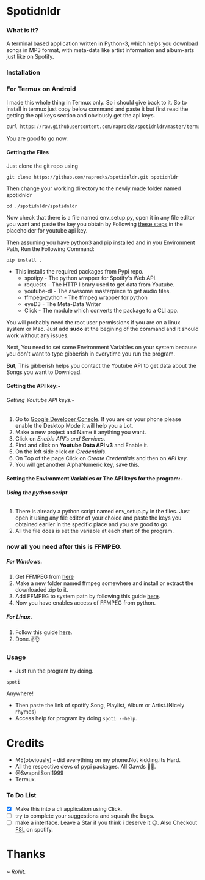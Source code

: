 # Spotidnldr
### What is it?
A terminal based application written in Python-3, which helps you download songs in MP3 format, with meta-data like artist information and album-arts just like on Spotify.
### Installation
### For Termux on Android
I made this whole thing in Termux only. So i should give back to it. 
So to install in termux just copy below command and paste it but first read the getting the api keys section and obviously get the api keys.
```bash
curl https://raw.githubusercontent.com/raprocks/spotidnldr/master/termux_setup.sh >> "term.sh" && bash term.sh
```
You are good to go now.
#### Getting the Files
Just clone the git repo using 
```
git clone https://github.com/raprocks/spotidnldr.git spotidnldr
```

Then change your working directory to the newly made folder named spotidnldr
```
cd ./spotidnldr/spotidnldr
```
Now check that there is a file named env_setup.py, open it in any file editor you want and paste the key you obtain by Following [these steps](https://github.com/raprocks/spotidnldr/blob/master/README.md#getting-youtube-api-keys-) in the placeholder for youtube api key.

Then assuming you have python3 and pip installed and in you Environment Path, Run the Following Command:
```
pip install .
```

* This installs the required packages from Pypi repo.
  * spotipy - The python wrapper for Spotify's Web API.
  * requests - The HTTP library used to get data from Youtube.
  * youtube-dl - The awesome masterpiece to get audio files.
  * ffmpeg-python - The ffmpeg wrapper for python
  * eyeD3 - The Meta-Data Writer
  * Click - The module which converts the package to a CLI app.


You will probably need the root user permissions if you are on a linux system or Mac. Just add **sudo** at the begining of the command and it should work without any issues.

Next, You need to set some Environment Variables on your system because you don't want to type gibberish in everytime you run the program.

**But**, This gibberish helps you contact the Youtube API to get data about the Songs you want to Download.

#### Getting the API key:-
###### Getting Youtube API keys:-
1. Go to [Google Developer Console](https://console.developers.google.com/apis/dashboard). If you are on your phone please enable the Desktop Mode it will help you a Lot.
2. Make a new project and Name it anything you want.
3. Click on *Enable API's and Services*.
4. Find and click on **Youtube Data API v3** and Enable it.
5. On the left side click on *Credentials*.
6. On Top of the page Click on *Create Credentials* and then on *API key*.
7. You will get another AlphaNumeric key, save this. 

#### Setting the Environment Variables or The API keys for the program:-
###### **Using the python script**
1. There is already a python script named env_setup.py in the files. Just open it using any file editor of your choice and paste the keys you obtained earlier in the specific place and you are good to go.
2. All the file does is set the variable at each start of the program.

### now all you need after this is FFMPEG.
##### For Windows.
1. Get FFMPEG from [here](https://www.ffmpeg.org/download.html)
2. Make a new folder named ffmpeg somewhere and install or extract the downloaded zip to it.
3. Add FFMPEG to system path by following this guide [here](https://stackoverflow.com/questions/44272416/how-to-add-a-folder-to-path-environment-variable-in-windows-10-with-screensho).
4. Now you have enables access of FFMPEG from python. 
##### For Linux.
1. Follow this guide [here](https://www.tecmint.com/install-ffmpeg-in-linux). 
2. Done.✌️👌

### Usage
* Just run the program by doing.
```bash
spoti
```
Anywhere!
* Then paste the link of spotify Song, Playlist, Album or Artist.(Nicely rhymes)
* Access help for program by doing ``` spoti --help ```.

# Credits
* ME(obviously) - did everything on my phone.Not kidding.its Hard.
* All the respective devs of pypi packages. All Gawds 🙏🙏.
* @SwapnilSoni1999 
* Termux.

### To Do List
- [x] Make this into a cli application using Click.
- [ ] try to complete your suggestions and squash the bugs.
- [ ] make a interface.
Leave a Star if you think i deserve it 😉. Also Checkout [F8L](https://open.spotify.com/artist/6LkOho0r5aIaYkMtjWYDAz?si=O6FR6i9UT1WMpG7bYEBMpg) on spotify.
# Thanks
###### ~ Rohit.
